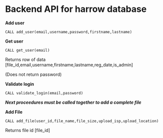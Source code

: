 # Backend API for  **harrow** database

**Add user**

`CALL add_user(email,username,password,firstname,lastname)`

**Get user**

`CALL get_user(email)`

Returns row of data [file_id,email,username,firstname,lastname,reg_date,is_admin]

(Does not return password)

**Validate login**

`CALL validate_login(email,password)`

**_Next proceedures must be called together to add a complete file_**

**Add File**

`CALL add_file(user_id,file_name,file_size,upload_isp,upload_location)`

Returns file id [file_id]


